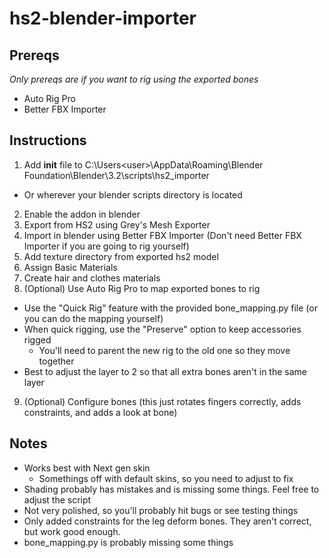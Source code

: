 # hs2-blender-importer

## Prereqs
*Only prereqs are if you want to rig using the exported bones*
- Auto Rig Pro
- Better FBX Importer

## Instructions
1. Add __init__ file to C:\Users\<user>\AppData\Roaming\Blender Foundation\Blender\3.2\scripts\hs2_importer
  - Or wherever your blender scripts directory is located
2. Enable the addon in blender
3. Export from HS2 using Grey's Mesh Exporter
4. Import in blender using Better FBX Importer (Don't need Better FBX Importer if you are going to rig yourself)
5. Add texture directory from exported hs2 model
6. Assign Basic Materials
7. Create hair and clothes materials
8. (Optional) Use Auto Rig Pro to map exported bones to rig
  - Use the "Quick Rig" feature with the provided bone_mapping.py file (or you can do the mapping yourself)
  - When quick rigging, use the "Preserve" option to keep accessories rigged
    - You'll need to parent the new rig to the old one so they move together
  - Best to adjust the layer to 2 so that all extra bones aren't in the same layer
9. (Optional) Configure bones (this just rotates fingers correctly, adds constraints, and adds a look at bone)

## Notes
- Works best with Next gen skin
  - Somethings off with default skins, so you need to adjust to fix
- Shading probably has mistakes and is missing some things. Feel free to adjust the script
- Not very polished, so you'll probably hit bugs or see testing things
- Only added constraints for the leg deform bones. They aren't correct, but work good enough.
- bone_mapping.py is probably missing some things
